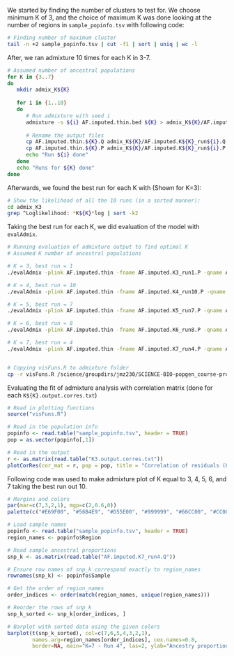 We started by finding the number of clusters to test for. 
We choose minimum K of 3, and the choice of maximum K was done looking at the number of regions in `sample_popinfo.tsv` with following code: 

```bash
# Finding number of maximum cluster
tail -n +2 sample_popinfo.tsv | cut -f1 | sort | uniq | wc -l
```

After, we ran admixture 10 times for each K in 3-7.

```bash
# Assumed number of ancestral populations
for K in {3..7}
do
   mkdir admix_K${K}
   
   for i in {1..10}
   do
      # Run admixture with seed i
      admixture -s ${i} AF.imputed.thin.bed ${K} > admix_K${K}/AF.imputed.thin.K${K}_run${i}.log
   
      # Rename the output files
      cp AF.imputed.thin.${K}.Q admix_K${K}/AF.imputed.K${K}_run${i}.Q
      cp AF.imputed.thin.${K}.P admix_K${K}/AF.imputed.K${K}_run${i}.P
      echo "Run ${i} done"
   done
   echo "Runs for ${K} done"
done
```

Afterwards, we found the best run for each K with (Shown for K=3):

```bash
# Show the likelihood of all the 10 runs (in a sorted manner):
cd admix_K3
grep ^Loglikelihood: *K${K}*log | sort -k2
```

Taking the best run for each K, we did evaluation of the model with `evalAdmix`.

```bash
# Running evaluation of admixture output to find optimal K
# Assumed K number of ancestral populations

# K = 3, best run = 1
./evalAdmix -plink AF.imputed.thin -fname AF.imputed.K3_run1.P -qname AF.imputed.K3_run1.Q -o K3.output.corres.txt

# K = 4, best run = 10
./evalAdmix -plink AF.imputed.thin -fname AF.imputed.K4_run10.P -qname AF.imputed.K4_run10.Q -o K4.output.corres.txt

# K = 5, best run = 7
./evalAdmix -plink AF.imputed.thin -fname AF.imputed.K5_run7.P -qname AF.imputed.K5_run7.Q -o K5.output.corres.txt

# K = 6, best run = 8
./evalAdmix -plink AF.imputed.thin -fname AF.imputed.K6_run8.P -qname AF.imputed.K6_run8.Q -o K6.output.corres.txt

# K = 7, best run = 4
./evalAdmix -plink AF.imputed.thin -fname AF.imputed.K7_run4.P -qname AF.imputed.K7_run4.Q -o K7.output.corres.txt


# Copying visFuns.R to admixture folder
cp -r visFuns.R /science/groupdirs/jmz230/SCIENCE-BIO-popgen_course-project/Group2_ArcticFox/admixture/
```

Evaluating the fit of admixture analysis with correlation matrix (done for each `K${K}.output.corres.txt`)

```R
# Read in plotting functions
source("visFuns.R")

# Read in the population info
popinfo <- read.table("sample_popinfo.tsv", header = TRUE)
pop = as.vector(popinfo[,1])

# Read in the output 
r <- as.matrix(read.table("K3.output.corres.txt"))
plotCorRes(cor_mat = r, pop = pop, title = "Correlation of residuals (K=3)", max_z=0.15, min_z=-0.15)
```

Following code was used to make admixture plot of K equal to 3, 4, 5, 6, and 7 taking the best run out 10.

```R
# Margins and colors
par(mar=c(7,3,2,1), mgp=c(2,0.6,0))
palette(c("#E69F00", "#56B4E9", "#D55E00", "#999999", "#66CC00", "#CC0066", "#9999FF"))

# Load sample names
popinfo <- read.table("sample_popinfo.tsv", header = TRUE)
region_names <- popinfo$Region

# Read sample ancestral proportions
snp_k <- as.matrix(read.table("AF.imputed.K7_run4.Q"))

# Ensure row names of snp_k correspond exactly to region_names
rownames(snp_k) <- popinfo$Sample

# Get the order of region_names
order_indices <- order(match(region_names, unique(region_names)))

# Reorder the rows of snp_k
snp_k_sorted <- snp_k[order_indices, ]

# Barplot with sorted data using the given colors
barplot(t(snp_k_sorted), col=c(7,6,5,4,3,2,1), 
        names.arg=region_names[order_indices], cex.names=0.8,
        border=NA, main="K=7 - Run 4", las=2, ylab="Ancestry proportion")
```

